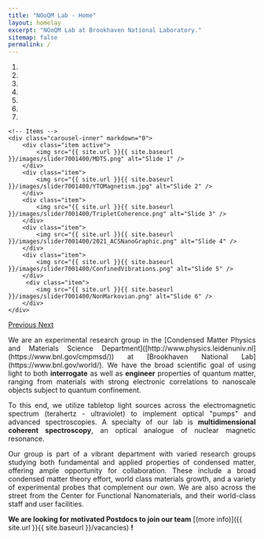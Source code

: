 ```yaml
---
title: "NOoQM Lab - Home"
layout: homelay
excerpt: "NOoQM Lab at Brookhaven National Laboratory."
sitemap: false
permalink: /
---
```


<div markdown="0" id="carousel" class="carousel slide" data-ride="carousel" data-interval="4000" data-pause="hover" >
    <!-- Menu -->
    <ol class="carousel-indicators">
        <li data-target="#carousel" data-slide-to="0" class="active"></li>
        <li data-target="#carousel" data-slide-to="1"></li>
        <li data-target="#carousel" data-slide-to="2"></li>
        <li data-target="#carousel" data-slide-to="3"></li>
        <li data-target="#carousel" data-slide-to="4"></li>
        <li data-target="#carousel" data-slide-to="5"></li>
        <li data-target="#carousel" data-slide-to="6"></li>
    </ol>

    <!-- Items -->
    <div class="carousel-inner" markdown="0">
        <div class="item active">
            <img src="{{ site.url }}{{ site.baseurl }}/images/slider7001400/MDTS.png" alt="Slide 1" />
        </div>
        <div class="item">
            <img src="{{ site.url }}{{ site.baseurl }}/images/slider7001400/YTOMagnetism.jpg" alt="Slide 2" />
        </div>
        <div class="item">
            <img src="{{ site.url }}{{ site.baseurl }}/images/slider7001400/TripletCoherence.png" alt="Slide 3" />
        </div>
        <div class="item">
            <img src="{{ site.url }}{{ site.baseurl }}/images/slider7001400/2021_ACSNanoGraphic.png" alt="Slide 4" />
        </div>
        <div class="item">
            <img src="{{ site.url }}{{ site.baseurl }}/images/slider7001400/ConfinedVibrations.png" alt="Slide 5" />
        </div>       
         <div class="item">
            <img src="{{ site.url }}{{ site.baseurl }}/images/slider7001400/NonMarkovian.png" alt="Slide 6" />
        </div>
    </div>
  <a class="left carousel-control" href="#carousel" role="button" data-slide="prev">
    <span class="glyphicon glyphicon-chevron-left" aria-hidden="true"></span>
    <span class="sr-only">Previous</span>
  </a>
  <a class="right carousel-control" href="#carousel" role="button" data-slide="next">
    <span class="glyphicon glyphicon-chevron-right" aria-hidden="true"></span>
    <span class="sr-only">Next</span>
  </a>
</div>

<p align="justify">
We are an experimental research group in the [Condensed Matter Physics and Materials Science Department]([http://www.physics.leidenuniv.nl](https://www.bnl.gov/cmpmsd/)) at [Brookhaven National Lab](https://www.bnl.gov/world/). We have the broad scientific goal of using light to both <b>interrogate</b> as well as <b>engineer</b> properties of quantum matter, ranging from materials with strong electronic correlations to nanoscale objects subject to quantum confinement.
</p>

<p align="justify">
To this end, we utilize tabletop light sources across the electromagnetic spectrum (terahertz - ultraviolet) to implement optical "pumps" and advanced spectroscopies. A specialty of our lab is <b>multidimensional coherent spectroscopy</b>, an optical analogue of nuclear magnetic resonance. 
</p>

<p align="justify">
Our group is part of a vibrant department with varied research groups studying both fundamental and applied properties of condensed matter, offering ample opportunity for collaboration. These include a broad condensed matter theory effort, world class materials growth, and a variety of experimental probes that complement our own. We are also across the street from the Center for Functional Nanomaterials, and their world-class staff and user facilities.
</p>

 **We are  looking for motivated Postdocs to join our team** [(more info)]({{ site.url }}{{ site.baseurl }}/vacancies) **!**
